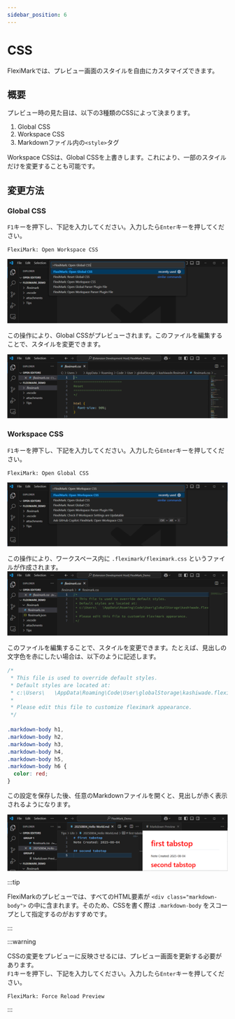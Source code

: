 ```yaml
---
sidebar_position: 6
---
```


# CSS

FlexiMarkでは、プレビュー画面のスタイルを自由にカスタマイズできます。

## 概要

プレビュー時の見た目は、以下の3種類のCSSによって決まります。

1. Global CSS
2. Workspace CSS
3. Markdownファイル内の`<style>`タグ

Workspace CSSは、Global CSSを上書きします。これにより、一部のスタイルだけを変更することも可能です。

## 変更方法

### Global CSS

`F1`キーを押下し、下記を入力してください。入力したら`Enter`キーを押してください。

```plaintext
FlexiMark: Open Workspace CSS
```

![](img/css/00_command_global.png)

この操作により、Global CSSがプレビューされます。このファイルを編集することで、スタイルを変更できます。

![](img/css/01_gen_global_css.png)

### Workspace CSS

`F1`キーを押下し、下記を入力してください。入力したら`Enter`キーを押してください。

```plaintext
FlexiMark: Open Global CSS
```

![](img/css/02_command_workspace.png)

この操作により、ワークスペース内に `.fleximark/fleximark.css` というファイルが作成されます。
![](img/css/03_gen_workspace_css.png)

このファイルを編集することで、スタイルを変更できます。たとえば、見出しの文字色を赤にしたい場合は、以下のように記述します。

```css title=".fleximark/fleximark.css" {9-16}
/* 
 * This file is used to override default styles.
 * Default styles are located at:
 * c:\Users\   \AppData\Roaming\Code\User\globalStorage\kashiwade.fleximark\fleximark.css
 * 
 * Please edit this file to customize fleximark appearance.
 */

.markdown-body h1,
.markdown-body h2,
.markdown-body h3,
.markdown-body h4,
.markdown-body h5,
.markdown-body h6 {
  color: red;
}
```

この設定を保存した後、任意のMarkdownファイルを開くと、見出しが赤く表示されるようになります。

![](img/css/04_css_change_example.png)

:::tip

FlexiMarkのプレビューでは、すべてのHTML要素が `<div class="markdown-body">` の中に含まれます。そのため、CSSを書く際は `.markdown-body` をスコープとして指定するのがおすすめです。

:::

:::warning

CSSの変更をプレビューに反映させるには、プレビュー画面を更新する必要があります。\
`F1`キーを押下し、下記を入力してください。入力したら`Enter`キーを押してください。

```plaintext
FlexiMark: Force Reload Preview
```

:::